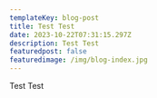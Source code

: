 ```yaml
---
templateKey: blog-post
title: Test Test
date: 2023-10-22T07:31:15.297Z
description: Test Test
featuredpost: false
featuredimage: /img/blog-index.jpg
---
```

 ﻿Test Test